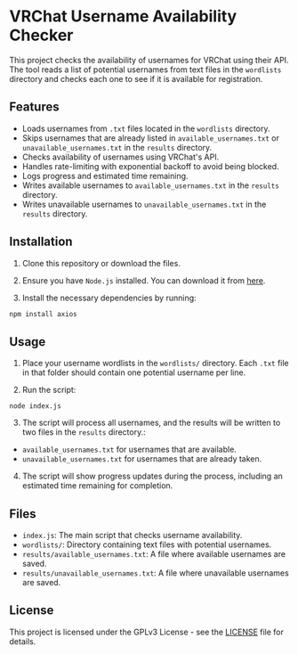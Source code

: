 # VRChat Username Availability Checker

This project checks the availability of usernames for VRChat using their API. The tool reads a list of potential usernames from text files in the `wordlists` directory and checks each one to see if it is available for registration.

## Features

- Loads usernames from `.txt` files located in the `wordlists` directory.
- Skips usernames that are already listed in `available_usernames.txt` or `unavailable_usernames.txt` in the `results` directory.
- Checks availability of usernames using VRChat's API.
- Handles rate-limiting with exponential backoff to avoid being blocked.
- Logs progress and estimated time remaining.
- Writes available usernames to `available_usernames.txt` in the `results` directory.
- Writes unavailable usernames to `unavailable_usernames.txt` in the `results` directory.

## Installation

1. Clone this repository or download the files.

2. Ensure you have `Node.js` installed. You can download it from [here](https://nodejs.org/).

3. Install the necessary dependencies by running:

```bash
npm install axios
```

## Usage

1. Place your username wordlists in the `wordlists/` directory. Each `.txt` file in that folder should contain one potential username per line.

2. Run the script:

```
node index.js
```

3. The script will process all usernames, and the results will be written to two files in the `results` directory.:

- `available_usernames.txt` for usernames that are available.
- `unavailable_usernames.txt` for usernames that are already taken.

4. The script will show progress updates during the process, including an estimated time remaining for completion.

## Files

- `index.js`: The main script that checks username availability.
- `wordlists/`: Directory containing text files with potential usernames.
- `results/available_usernames.txt`: A file where available usernames are saved.
- `results/unavailable_usernames.txt`: A file where unavailable usernames are saved.

## License
This project is licensed under the GPLv3 License - see the [LICENSE](LICENSE) file for details.

